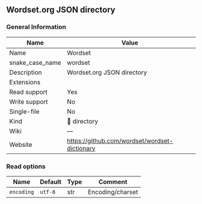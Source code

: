 
## Wordset.org JSON directory ##

### General Information ###
Name | Value
---- | -------
Name | Wordset
snake_case_name | wordset
Description | Wordset.org JSON directory
Extensions | 
Read support | Yes
Write support | No
Single-file | No
Kind | 📁 directory
Wiki | ―
Website | https://github.com/wordset/wordset-dictionary


### Read options ###
Name | Default | Type | Comment
---- | ------- | ---- | -------
`encoding` | `utf-8` | str | Encoding/charset

